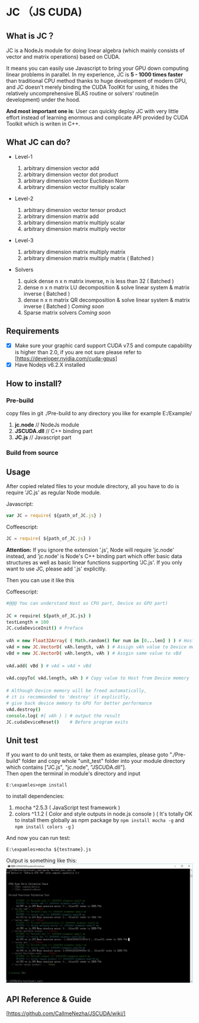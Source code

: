 # JC （JS CUDA)

## What is JC？

JC is a NodeJs module for doing linear algebra (which mainly consists of vector and matrix operations) based on CUDA.

It means you can easily use Javascript to bring your GPU down computing linear problems in parallel. In my experience, JC is **5 - 1000 times faster** than traditional CPU method thanks to huge development of modern GPU, and JC doesn't merely binding the CUDA ToolKit for using, it hides the relatively uncomprehensive BLAS routine or solvers' routine(in development) under the hood.

**And most important one is**: User can quickly deploy JC with very little effort instead of learning enormous and complicate API provided by CUDA Toolkit which is writen in C++.

## What JC can do?

 * Level-1
   1. arbitrary dimension vector add
   2. arbitrary dimension vector dot product
   3. arbitrary dimension vector Euclidean Norm
   4. arbitrary dimension vector multiply scalar
   
 * Level-2
   1. arbitrary dimension vector tensor product
   2. arbitrary dimension matrix add
   3. arbitrary dimension matrix multiply scalar
   4. arbitrary dimension matrix multiply vector
  
 * Level-3
   1. arbitrary dimension matrix multiply matrix
   2. arbitrary dimension matrix multiply matrix ( Batched )
 
 * Solvers
   1. quick dense n x n matrix inverse, n is less than 32 ( Batched )
   2. dense n x n matrix LU decomposition & solve linear system & matrix inverse ( Batched )
   3. dense n x n matrix QR decomposition & solve linear system & matrix inverse ( Batched ) *Coming soon*
   4. Sparse matrix solvers *Coming soon*

## Requirements

- [x] Make sure your graphic card support CUDA v7.5 and compute capability is higher than 2.0, if you are not sure please refer to [https://developer.nvidia.com/cuda-gpus]
- [x] Have Nodejs v6.2.X installed

## How to install?

### Pre-build

copy files in git ./Pre-build to any directory you like for example E:/Example/
 1. **jc.node**  // NodeJs module
 2. **JSCUDA.dll** // C++ binding part
 3. **JC.js** // Javascript part

### Build from source

## Usage

After copied related files to your module directory, all you have to do is require 'JC.js' as regular Node module.

Javascript:
```javascript
var JC = require( ${path_of_JC.js} )
```
Coffeescript:
```javascript
JC = require( ${path_of_JC.js} )
```
**Attention:** If you ignore the extension '.js', Node will require 'jc.node' instead, and 'jc.node' is Node's C++ binding part which offer basic data structures as well as basic linear functions supporting 'JC.js'. If you only want to use JC, please add '.js' explicitly.

Then you can use it like this

Coffeescript:
```coffeescript
#@@@ You can understand Host as CPU part, Device as GPU part)

JC = require( ${path_of_JC.js} )
testLength = 100
JC.cudaDeviceInit() # Preface

vAh = new Float32Array( ( Math.random() for num in [0...len] ) ) # Host memory
vAd = new JC.VectorD( vAh.length, vAh ) # Assign vAh value to Device memory
vBd = new JC.VectorD( vAh.length, vAh ) # Assgin same value to vBd

vAd.add( vBd ) # vAd = vAd + vBd

vAd.copyTo( vAd.length, vAh ) # Copy value to Host from Device memory

# Although Device memory will be freed automatically,
# it is recommanded to 'destroy' it explicitly,
# give back device memory to GPU for better performance
vAd.destroy()
console.log( #{ vAh } ) # output the result
JC.cudaDeviceReset()    # Before program exits

```

## Unit test

If you want to do unit tests, or take them as examples, please goto "./Pre-build" folder and copy whole "unit_test" folder into your module directory which contains ["JC.js", "jc.node", "JSCUDA.dll"].  
Then open the terminal in module's directory and input
```
E:\expamles>npm install
```
to install dependencies:
 1. mocha ^2.5.3 ( JavaScript test framework )
 2. colors ^1.1.2 ( Color and style outputs in node.js console )
 ( It's totally OK to install them globally as npm package by `npm install mocha -g` and `npm install colors -g` )

And now you can run test:
```
E:\expamles>mocha ${testname}.js
```
Output is something like this:
![test result](https://github.com/CallmeNezha/JSCUDA/blob/master/results/test.JPG)

## API Reference & Guide

[https://github.com/CallmeNezha/JSCUDA/wiki/]
